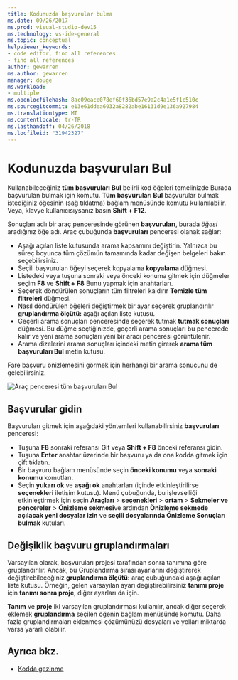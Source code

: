 ```yaml
---
title: Kodunuzda başvurular bulma
ms.date: 09/26/2017
ms.prod: visual-studio-dev15
ms.technology: vs-ide-general
ms.topic: conceptual
helpviewer_keywords:
- code editor, find all references
- find all references
author: gewarren
ms.author: gewarren
manager: douge
ms.workload:
- multiple
ms.openlocfilehash: 8ac09eace078ef60f36bd57e9a2c4a1e5f1c510c
ms.sourcegitcommit: e13e61ddea6032a8282abe16131d9e136a927984
ms.translationtype: MT
ms.contentlocale: tr-TR
ms.lasthandoff: 04/26/2018
ms.locfileid: "31942327"
---
```

# <a name="find-references-in-your-code"></a>Kodunuzda başvuruları Bul

Kullanabileceğiniz **tüm başvuruları Bul** belirli kod öğeleri temelinizde Burada başvurulan bulmak için komutu. **Tüm başvuruları Bul** başvurular bulmak istediğiniz öğesinin (sağ tıklatma) bağlam menüsünde komutu kullanılabilir. Veya, klavye kullanıcısıysanız basın **Shift + F12**.

Sonuçları adlı bir araç penceresinde görünen  **<element> başvuruları**, burada *öğesi* aradığınız öğe adı. Araç çubuğunda **başvuruları** penceresi olanak sağlar:
- Aşağı açılan liste kutusunda arama kapsamını değiştirin. Yalnızca bu süreç boyunca tüm çözümün tamamında kadar değişen belgeleri bakın seçebilirsiniz.
- Seçili başvurulan öğeyi seçerek kopyalama **kopyalama** düğmesi.
- Listedeki veya tuşuna sonraki veya önceki konuma gitmek için düğmeler seçim **F8** ve **Shift + F8** Bunu yapmak için anahtarları.
- Seçerek döndürülen sonuçların tüm filtreleri kaldırır **Temizle tüm filtreleri** düğmesi.
- Nasıl döndürülen öğeleri değiştirmek bir ayar seçerek gruplandırılır **gruplandırma ölçütü:** aşağı açılan liste kutusu.
- Geçerli arama sonuçları penceresinde seçerek tutmak **tutmak sonuçları** düğmesi. Bu düğme seçtiğinizde, geçerli arama sonuçları bu pencerede kalır ve yeni arama sonuçları yeni bir aracı penceresi görüntülenir.
- Arama dizelerini arama sonuçları içindeki metin girerek **arama tüm başvuruları Bul** metin kutusu.

Fare başvuru önizlemesini görmek için herhangi bir arama sonucunu de gelebilirsiniz.

![Araç penceresi tüm başvuruları Bul](../ide/media/vside_findallreferences.png)

## <a name="navigate-to-references"></a>Başvurular gidin
Başvuruları gitmek için aşağıdaki yöntemleri kullanabilirsiniz **başvuruları** penceresi:

- Tuşuna **F8** sonraki referansı Git veya **Shift + F8** önceki referansı gidin.
- Tuşuna **Enter** anahtar üzerinde bir başvuru ya da ona kodda gitmek için çift tıklatın.
- Bir başvuru bağlam menüsünde seçin **önceki konumu** veya **sonraki konumu** komutları.
- Seçin **yukarı ok** ve **aşağı ok** anahtarları (içinde etkinleştirilirse **seçenekleri** iletişim kutusu). Menü çubuğunda, bu işlevselliği etkinleştirmek için seçin **Araçları** > **seçenekleri** > **ortam**  >   **Sekmeler ve pencereler** > **Önizleme sekmesi**ve ardından **Önizleme sekmede açılacak yeni dosyalar izin** ve **seçili dosyalarında Önizleme Sonuçları bulmak** kutuları.

## <a name="change-reference-groupings"></a>Değişiklik başvuru gruplandırmaları
Varsayılan olarak, başvuruları projesi tarafından sonra tanımına göre gruplandırılır. Ancak, bu Gruplandırma sırası ayarlarını değiştirerek değiştirebileceğiniz **gruplandırma ölçütü:** araç çubuğundaki aşağı açılan liste kutusu. Örneğin, gelen varsayılan ayarı değiştirebilirsiniz **tanımı proje** için **tanımı sonra proje**, diğer ayarları da için.

**Tanım** ve **proje** iki varsayılan gruplandırması kullanılır, ancak diğer seçerek eklemek **gruplandırma** seçilen öğenin bağlam menüsünde komutu. Daha fazla gruplandırmaları eklenmesi çözümünüzü dosyaları ve yolları miktarda varsa yararlı olabilir.

## <a name="see-also"></a>Ayrıca bkz.

- [Kodda gezinme](../ide/navigating-code.md)